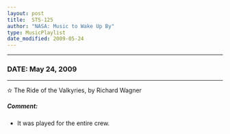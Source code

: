```yaml
---
layout: post
title:  STS-125
author: "NASA: Music to Wake Up By"
type: MusicPlaylist
date_modified: 2009-05-24
---
```


----
### DATE: May 24, 2009
----
✫ The Ride of the Valkyries, by Richard Wagner

##### Comment:
* It was played for the entire crew.
